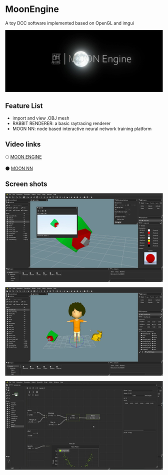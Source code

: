 # MoonEngine
A toy DCC software implemented based on OpenGL and imgui

<p align="center">
    <img src="ToyBox/Assets/Textures/moon.jpg">
</p>

## Feature List
- import and view .OBJ mesh
- RABBIT RENDERER: a basic raytracing renderer
- MOON NN: node based interactive neural network training platform

## Video links
:full_moon: [MOON ENGINE](https://www.bilibili.com/video/BV1iK4y1C7h7)

:new_moon: [MOON NN](https://www.bilibili.com/video/BV1GT4y137kx)

## Screen shots
<p align="center">
    <img src="ToyBox/Assets/Textures/sc01.jpg">
</p>
<p align="center">
    <img src="ToyBox/Assets/Textures/sc02.jpg">
</p>
<p align="center">
    <img src="ToyBox/Assets/Textures/sc03.jpg">
</p>
